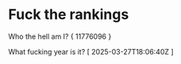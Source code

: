 # Fuck the rankings

Who the hell am I?
{ 11776096 }

What fucking year is it?
[ 2025-03-27T18:06:40Z ]
